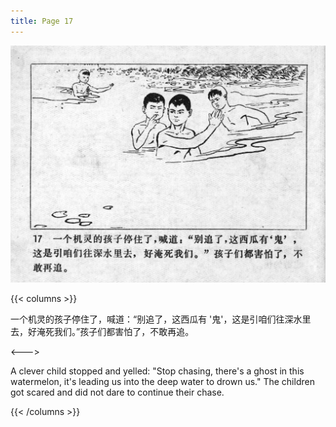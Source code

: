 ```yaml
---
title: Page 17
---
```


![niqiu page](./../../images/niqiu/seifert0397_nqkg_0021_017.jpg)

{{< columns >}}

一个机灵的孩子停住了，喊道：“别追了，这西瓜有 \'鬼\'，这是引咱们往深水里去，好淹死我们。”孩子们都害怕了，不敢再追。

<--->

A clever child stopped and yelled: "Stop chasing, there's a ghost in this watermelon, it's leading us into the deep water to drown us." The children got scared and did not dare to continue their chase.

{{< /columns >}}
